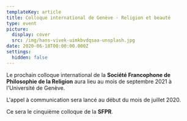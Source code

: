 ```yaml
---
templateKey: article
title: Colloque international de Genève - Religion et beauté
type: event
picture:
  display: cover
  src: /img/hans-vivek-uimkbvdqsaa-unsplash.jpg
date: 2020-06-18T00:00:00.000Z
settings:
  hidden: false
---
```

Le prochain colloque international de la **Société Francophone de Philosophie de la Religion** aura lieu au mois de septembre 2021 à l'Université de Genève.

L'appel à communication sera lancé au début du mois de juillet 2020.

Ce sera le cinquième colloque de la **SFPR**.